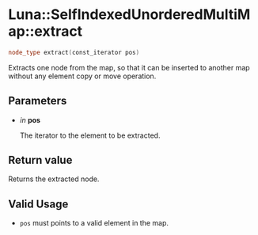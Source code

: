 # Luna::SelfIndexedUnorderedMultiMap::extract

```c++
node_type extract(const_iterator pos)
```

Extracts one node from the map, so that it can be inserted to another map without any element copy or move operation. 



## Parameters
* *in* **pos**

    The iterator to the element to be extracted. 

## Return value
Returns the extracted node. 

## Valid Usage
* `pos` must points to a valid element in the map. 

